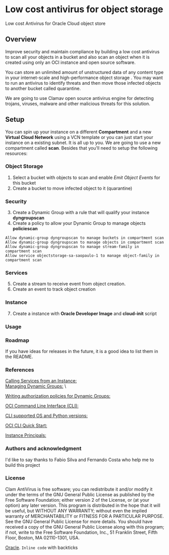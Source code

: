 # Low cost antivirus for object storage

Low cost Antivirus for Oracle Cloud object store 

## Overview 

Improve security and maintain compliance by building a low cost antivirus to scan all your objects in a bucket and also scan an object when it is created using only an OCI instance and open source software.

You can store an unlimited amount of unstructured data of any content type in your internet-scale and high-performance object storage . You may want to run an antivirus to identify threats and then move those infected objects to another bucket called quarantine.

We are going to use Clamav open source antivirus engine for detecting trojans, viruses, malware and other malicious threats for this solution.

## Setup

You can spin up your instance on a different **Compartment** and a new **Virtual Cloud Network** using a VCN template or you can just start your instance on a existing subnet. It is all up to you. We are going to use a new compartment called **scan**. Besides that you'll need to setup the following resources:

### Object Storage

1. Select a bucket with objects to scan and enable *Emit Object Events* for this bucket
2. Create a bucket to move infected object to it (quarantine)

### Security 

3. Create a Dynamic Group with a rule that will qualify your instance **dyngroupscan**
4. Create a policy to allow your Dynamic Group to manage objects **policiescan**
```
Allow dynamic-group dyngroupscan to manage buckets in compartment scan
Allow dynamic-group dyngroupscan to manage objects in compartment scan
Allow dynamic-group dyngroupscan to manage stream-family in compartment scan
Allow service objectstorage-sa-saopaulo-1 to manage object-family in compartment scan
```
### Services

5. Create a stream to receive event from object creation.
6. Create an event to track object creation

### Instance 

7. Create a instance with **Oracle Developer Image** and **cloud-init** script

### Usage

### Roadmap

If you have ideas for releases in the future, it is a good idea to list them in the README.

### References

[Calling Services from an Instance:](https://docs.cloud.oracle.com/en-us/iaas/Content/Identity/Tasks/callingservicesfrominstances.htm) \
[Managing Dynamic Groups:](https://docs.cloud.oracle.com/en-us/iaas/Content/Identity/Tasks/managingdynamicgroups.htm) \

[Writing authorization policies for Dynamic Groups:](https://docs.cloud.oracle.com/en-us/iaas/Content/Identity/Tasks/callingservicesfrominstances.htm#Writing)

[OCI Command Line Interface (CLI):](https://docs.cloud.oracle.com/en-us/iaas/Content/API/Concepts/cliconcepts.htm)

[CLI supported OS and Python versions:](https://docs.cloud.oracle.com/en-us/iaas/Content/API/Concepts/cliconcepts.htm#SupportedPythonVersionsandOperatingSystems)

[OCI CLI Quick Start:](https://docs.cloud.oracle.com/en-us/iaas/Content/API/SDKDocs/cliinstall.htm)

[Instance Principals:](https://blogs.oracle.com/cloud-infrastructure/announcing-instance-principals-for-identity-and-access-management)

### Authors and acknowledgment

I'd like to say thanks to Fabio Silva and Fernando Costa who help me to build this project

### License

Clam AntiVirus is free software; you can redistribute it and/or modify it under the terms of the GNU General Public License as published by the Free Software Foundation; either version 2 of the License, or (at your option) any later version. This program is distributed in the hope that it will be useful, but WITHOUT ANY WARRANTY; without even the implied warranty of MERCHANTABILITY or FITNESS FOR A PARTICULAR PURPOSE. See the GNU General Public License for more details. You should have received a copy of the GNU General Public License along with this program; if not, write to the Free Software Foundation, Inc., 51 Franklin Street, Fifth Floor, Boston, MA 02110-1301, USA.

[Oracle](https://www.oracle.com).
`Inline code` with backticks
